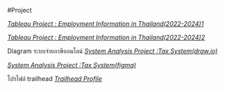 #Project

*[Tableau Project : Employment Information in Thailand(2022-2024)1](https://public.tableau.com/app/profile/punnakan.punsiri/viz/project_17290244924750/Story1)*

*[Tableau Project : Employment Information in Thailand(2022-2024)2](https://public.tableau.com/app/profile/punnakan.punsiri/viz/project_17290244924750/Dashboard)*

Diagram ระบบจ่ายภาษีออนไลน์
*[System Analysis Project :Tax System(draw.io)](https://drive.google.com/file/d/1ZaiW728AWlMkWxoXzvP-xOuITUShBVpG/view?usp=sharing)*

*[System Analysis Project :Tax System(figma)](https://www.figma.com/design/1ZYgu2umMhWr0l8cGIB4aB/%E0%B8%A3%E0%B8%B0%E0%B8%9A%E0%B8%9A%E0%B9%80%E0%B8%AA%E0%B8%B5%E0%B8%A2%E0%B8%A0%E0%B8%B2%E0%B8%A9%E0%B8%B5%E0%B8%AD%E0%B8%AD%E0%B8%99%E0%B9%84%E0%B8%A5%E0%B8%99%E0%B9%8C?node-id=198-42&t=5UgedDjPuWHIZhCG-1)*

โปรไฟล์ trailhead
*[Trailhead Profile](https://www.salesforce.com/trailblazer/e9y1dw3pumoxedtr3j)*
